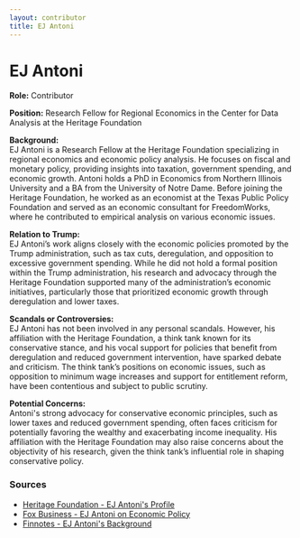 ```yaml
---
layout: contributor
title: EJ Antoni
---
```


# EJ Antoni

**Role:** Contributor

**Position:** Research Fellow for Regional Economics in the Center for Data Analysis at the Heritage Foundation

**Background:**  
EJ Antoni is a Research Fellow at the Heritage Foundation specializing in regional economics and economic policy analysis. He focuses on fiscal and monetary policy, providing insights into taxation, government spending, and economic growth. Antoni holds a PhD in Economics from Northern Illinois University and a BA from the University of Notre Dame. Before joining the Heritage Foundation, he worked as an economist at the Texas Public Policy Foundation and served as an economic consultant for FreedomWorks, where he contributed to empirical analysis on various economic issues.

**Relation to Trump:**  
EJ Antoni’s work aligns closely with the economic policies promoted by the Trump administration, such as tax cuts, deregulation, and opposition to excessive government spending. While he did not hold a formal position within the Trump administration, his research and advocacy through the Heritage Foundation supported many of the administration’s economic initiatives, particularly those that prioritized economic growth through deregulation and lower taxes.

**Scandals or Controversies:**  
EJ Antoni has not been involved in any personal scandals. However, his affiliation with the Heritage Foundation, a think tank known for its conservative stance, and his vocal support for policies that benefit from deregulation and reduced government intervention, have sparked debate and criticism. The think tank’s positions on economic issues, such as opposition to minimum wage increases and support for entitlement reform, have been contentious and subject to public scrutiny.

**Potential Concerns:**  
Antoni's strong advocacy for conservative economic principles, such as lower taxes and reduced government spending, often faces criticism for potentially favoring the wealthy and exacerbating income inequality. His affiliation with the Heritage Foundation may also raise concerns about the objectivity of his research, given the think tank’s influential role in shaping conservative policy.

### Sources
- [Heritage Foundation - EJ Antoni's Profile](https://www.heritage.org/staff/ej-antoni)
- [Fox Business - EJ Antoni on Economic Policy](https://www.foxbusiness.com/video/6358580245112)
- [Finnotes - EJ Antoni's Background](https://www.finnotes.org/people/ej-antoni)
